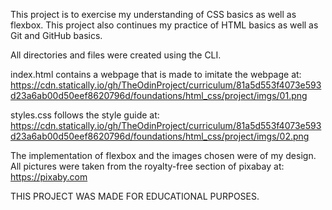 This project is to exercise my understanding of CSS basics as well as flexbox.
This project also continues my practice of HTML basics as well as Git and GitHub basics.

All directories and files were created using the CLI.

index.html contains a webpage that is made to imitate the webpage at:
https://cdn.statically.io/gh/TheOdinProject/curriculum/81a5d553f4073e593d23a6ab00d50eef8620796d/foundations/html_css/project/imgs/01.png

styles.css follows the style guide at:
https://cdn.statically.io/gh/TheOdinProject/curriculum/81a5d553f4073e593d23a6ab00d50eef8620796d/foundations/html_css/project/imgs/02.png

The implementation of flexbox and the images chosen were of my design.
All pictures were taken from the royalty-free section of pixabay at:
https://pixaby.com

THIS PROJECT WAS MADE FOR EDUCATIONAL PURPOSES.